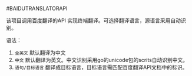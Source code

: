 #BAIDUTRANSLATORAPI

该项目调用百度翻译的API 实现终端翻译。可选择翻译语言，源语言采用自动识别。

语法：
1. `全英文`  默认翻译为中文
2. `中文`   默认翻译为英文。中文识别采用go的unicode包的scrits自动识别中文。
3. `语句/目标语言` 翻译成目标语言，目标语言需匹配百度翻译API文档中的标识。